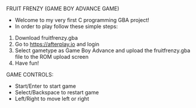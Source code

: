 FRUIT FRENZY (GAME BOY ADVANCE GAME)
- Welcome to my very first C programming GBA project!
- In order to play follow these simple steps:
1. Download fruitfrenzy.gba
2. Go to https://afterplay.io and login
3. Select gametype as Game Boy Advance and upload the fruitfrenzy.gba file to the ROM upload screen
4. Have fun!

GAME CONTROLS:
- Start/Enter to start game
- Select/Backspace to restart game
- Left/Right to move left or right
